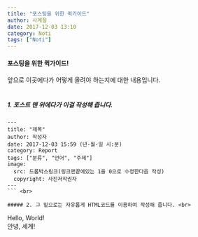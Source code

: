 ```yaml
---
title: "포스팅을 위한 퀵가이드"
author: 사계절
date: 2017-12-03 13:10
category: Noti
tags: ["Noti"]
---
```

#### 포스팅을 위한 퀵가이드! <br>
앞으로 이곳에다가 어떻게 올려야 하는지에 대한 내용입니다. <br> <br>

##### 1. 포스트 맨 위에다가 이걸 작성해 줍니다. <br>
```
---
title: "제목"
author: 작성자
date: 2017-12-03 15:59 (년-월-일 시:분)
category: Report
tags: ["분류", "언어", "주제"]
image:
  src: 드롭박스링크(링크맨끝에있는 1을 0으로 수정한다음 작성)
  copyright: 사진저작권자
---
``` <br>

##### 2. 그 밑으로는 자유롭게 HTML코드를 이용하여 작성해 줍니다. <br>
```
Hello, World! <br>
안녕, 세계!
```
